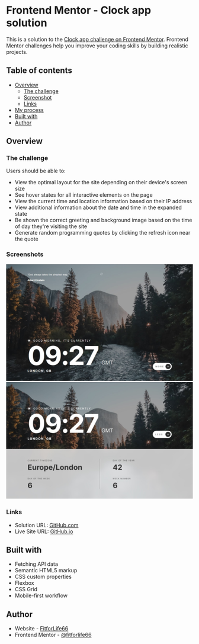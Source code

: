 # Frontend Mentor - Clock app solution

This is a solution to the [Clock app challenge on Frontend Mentor](https://www.frontendmentor.io/challenges/clock-app-LMFaxFwrM). Frontend Mentor challenges help you improve your coding skills by building realistic projects. 

## Table of contents

- [Overview](#overview)
  - [The challenge](#the-challenge)
  - [Screenshot](#screenshot)
  - [Links](#links)
- [My process](#my-process)
- [Built with](#built-with)
- [Author](#author)


## Overview

### The challenge

Users should be able to:

- View the optimal layout for the site depending on their device's screen size
- See hover states for all interactive elements on the page
- View the current time and location information based on their IP address
- View additional information about the date and time in the expanded state
- Be shown the correct greeting and background image based on the time of day they're visiting the site
- Generate random programming quotes by clicking the refresh icon near the quote

### Screenshots

![Screenshot](./screenshot-1.jpg)
![Screenshot](./screenshot-2.jpg)


### Links

- Solution URL: [GitHub.com](https://github.com/fitforlife66/ip-address-tracker/)
- Live Site URL: [GitHub.io](https://fitforlife66.github.io/ip-address-tracker/)

## Built with

- Fetching API data
- Semantic HTML5 markup
- CSS custom properties
- Flexbox
- CSS Grid
- Mobile-first workflow

## Author

- Website - [FitforLife66](https://github.com/fitforlife66)
- Frontend Mentor - [@fitforlife66](https://www.frontendmentor.io/profile/fitforlife66)

